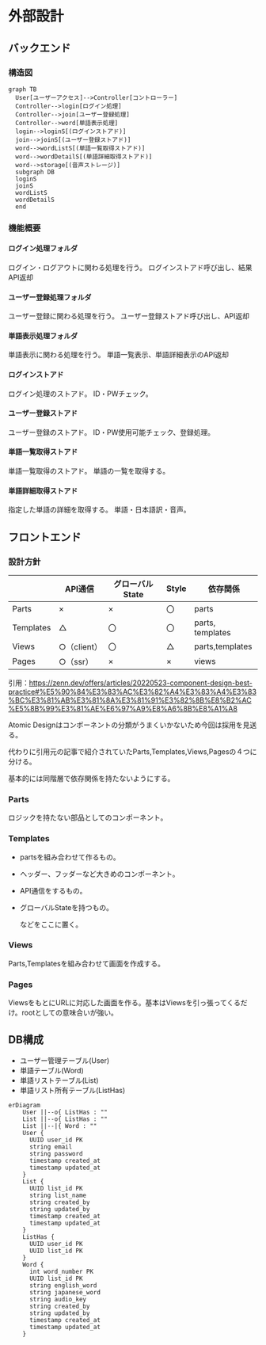 # 外部設計

## バックエンド

### 構造図

```mermaid
graph TB
  User[ユーザーアクセス]-->Controller[コントローラー]
  Controller-->login[ログイン処理]
  Controller-->join[ユーザー登録処理]
  Controller-->word[単語表示処理]
  login-->loginS[(ログインストアド)]
  join-->joinS[(ユーザー登録ストアド)]
  word-->wordListS[(単語一覧取得ストアド)]
  word-->wordDetailS[(単語詳細取得ストアド)]
  word-->storage[(音声ストレージ)]
  subgraph DB
  loginS
  joinS
  wordListS
  wordDetailS
  end
```

### 機能概要

#### ログイン処理フォルダ

ログイン・ログアウトに関わる処理を行う。
ログインストアド呼び出し、結果API返却

#### ユーザー登録処理フォルダ

ユーザー登録に関わる処理を行う。
ユーザー登録ストアド呼び出し、API返却

#### 単語表示処理フォルダ

単語表示に関わる処理を行う。
単語一覧表示、単語詳細表示のAPI返却

#### ログインストアド

ログイン処理のストアド。
ID・PWチェック。

#### ユーザー登録ストアド

ユーザー登録のストアド。
ID・PW使用可能チェック、登録処理。

#### 単語一覧取得ストアド

単語一覧取得のストアド。
単語の一覧を取得する。

#### 単語詳細取得ストアド

指定した単語の詳細を取得する。
単語・日本語訳・音声。

## フロントエンド

### 設計方針

||API通信|グローバルState|Style|依存関係|
|-|-|-|-|-|
|Parts|×|×|〇|parts|
|Templates|△|〇|〇|parts, templates|
|Views|○（client）|〇|△|parts,templates|
|Pages|○（ssr）|×|×|views|

引用：<https://zenn.dev/offers/articles/20220523-component-design-best-practice#%E5%90%84%E3%83%AC%E3%82%A4%E3%83%A4%E3%83%BC%E3%81%AB%E3%81%8A%E3%81%91%E3%82%8B%E8%B2%AC%E5%8B%99%E3%81%AE%E6%97%A9%E8%A6%8B%E8%A1%A8>

Atomic Designはコンポーネントの分類がうまくいかないため今回は採用を見送る。

代わりに引用元の記事で紹介されていたParts,Templates,Views,Pagesの４つに分ける。

基本的には同階層で依存関係を持たないようにする。

### Parts

ロジックを持たない部品としてのコンポーネント。

### Templates

- partsを組み合わせて作るもの。
- ヘッダー、フッダーなど大きめのコンポーネント。
- API通信をするもの。
- グローバルStateを持つもの。

  などをここに置く。

### Views

Parts,Templatesを組み合わせて画面を作成する。

### Pages

ViewsをもとにURLに対応した画面を作る。基本はViewsを引っ張ってくるだけ。rootとしての意味合いが強い。

## DB構成

- ユーザー管理テーブル(User)
- 単語テーブル(Word)
- 単語リストテーブル(List)
- 単語リスト所有テーブル(ListHas)

```mermaid
erDiagram
    User ||--o{ ListHas : ""
    List ||--o{ ListHas : ""
    List ||--|{ Word : ""
    User {
      UUID user_id PK
      string email
      string password
      timestamp created_at
      timestamp updated_at
    }
    List {
      UUID list_id PK
      string list_name
      string created_by
      string updated_by
      timestamp created_at
      timestamp updated_at
    }
    ListHas {
      UUID user_id PK
      UUID list_id PK
    }
    Word {
      int word_number PK
      UUID list_id PK
      string english_word
      string japanese_word
      string audio_key
      string created_by
      string updated_by
      timestamp created_at
      timestamp updated_at
    }
```
